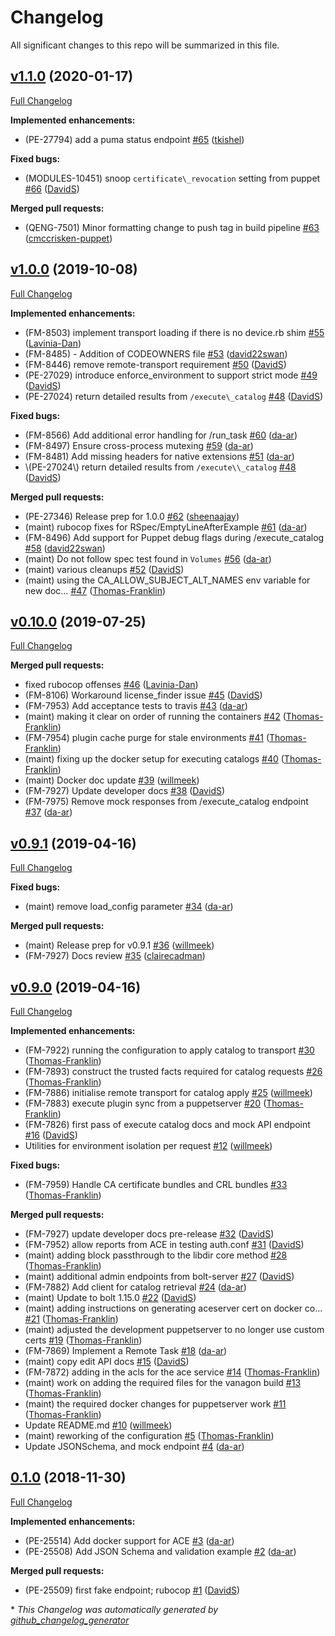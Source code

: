 # Changelog

All significant changes to this repo will be summarized in this file.


## [v1.1.0](https://github.com/puppetlabs/ace/tree/v1.1.0) (2020-01-17)

[Full Changelog](https://github.com/puppetlabs/ace/compare/v1.0.0...v1.1.0)

**Implemented enhancements:**

- \(PE-27794\) add a puma status endpoint [\#65](https://github.com/puppetlabs/ace/pull/65) ([tkishel](https://github.com/tkishel))

**Fixed bugs:**

- \(MODULES-10451\) snoop `certificate\_revocation` setting from puppet [\#66](https://github.com/puppetlabs/ace/pull/66) ([DavidS](https://github.com/DavidS))

**Merged pull requests:**

- \(QENG-7501\) Minor formatting change to push tag in build pipeline [\#63](https://github.com/puppetlabs/ace/pull/63) ([cmccrisken-puppet](https://github.com/cmccrisken-puppet))

## [v1.0.0](https://github.com/puppetlabs/ace/tree/v1.0.0) (2019-10-08)

[Full Changelog](https://github.com/puppetlabs/ace/compare/v0.10.0...v1.0.0)

**Implemented enhancements:**

- \(FM-8503\) implement transport loading if there is no device.rb shim [\#55](https://github.com/puppetlabs/ace/pull/55) ([Lavinia-Dan](https://github.com/Lavinia-Dan))
- \(FM-8485\) - Addition of CODEOWNERS file [\#53](https://github.com/puppetlabs/ace/pull/53) ([david22swan](https://github.com/david22swan))
- \(FM-8446\) remove remote-transport requirement [\#50](https://github.com/puppetlabs/ace/pull/50) ([DavidS](https://github.com/DavidS))
- \(PE-27029\) introduce enforce\_environment to support strict mode [\#49](https://github.com/puppetlabs/ace/pull/49) ([DavidS](https://github.com/DavidS))
- \(PE-27024\) return detailed results from `/execute\_catalog` [\#48](https://github.com/puppetlabs/ace/pull/48) ([DavidS](https://github.com/DavidS))

**Fixed bugs:**

- \(FM-8566\) Add additional error handling for /run\_task [\#60](https://github.com/puppetlabs/ace/pull/60) ([da-ar](https://github.com/da-ar))
- \(FM-8497\) Ensure cross-process mutexing [\#59](https://github.com/puppetlabs/ace/pull/59) ([da-ar](https://github.com/da-ar))
- \(FM-8481\) Add missing headers for native extensions [\#51](https://github.com/puppetlabs/ace/pull/51) ([da-ar](https://github.com/da-ar))
- \\(PE-27024\\) return detailed results from `/execute\\_catalog` [\#48](https://github.com/puppetlabs/ace/pull/48) ([DavidS](https://github.com/DavidS))

**Merged pull requests:**

- \(PE-27346\) Release prep for 1.0.0 [\#62](https://github.com/puppetlabs/ace/pull/62) ([sheenaajay](https://github.com/sheenaajay))
- \(maint\) rubocop fixes for RSpec/EmptyLineAfterExample [\#61](https://github.com/puppetlabs/ace/pull/61) ([da-ar](https://github.com/da-ar))
- \(FM-8496\) Add support for Puppet debug flags during /execute\_catalog [\#58](https://github.com/puppetlabs/ace/pull/58) ([david22swan](https://github.com/david22swan))
- \(maint\) Do not follow spec test found in `Volumes` [\#56](https://github.com/puppetlabs/ace/pull/56) ([da-ar](https://github.com/da-ar))
- \(maint\) various cleanups [\#52](https://github.com/puppetlabs/ace/pull/52) ([DavidS](https://github.com/DavidS))
- \(maint\) using the CA\_ALLOW\_SUBJECT\_ALT\_NAMES env variable for new doc… [\#47](https://github.com/puppetlabs/ace/pull/47) ([Thomas-Franklin](https://github.com/Thomas-Franklin))

## [v0.10.0](https://github.com/puppetlabs/ace/tree/v0.10.0) (2019-07-25)

[Full Changelog](https://github.com/puppetlabs/ace/compare/v0.9.1...v0.10.0)

**Merged pull requests:**

- fixed rubocop offenses [\#46](https://github.com/puppetlabs/ace/pull/46) ([Lavinia-Dan](https://github.com/Lavinia-Dan))
- \(FM-8106\) Workaround license\_finder issue [\#45](https://github.com/puppetlabs/ace/pull/45) ([DavidS](https://github.com/DavidS))
- \(FM-7953\) Add acceptance tests to travis [\#43](https://github.com/puppetlabs/ace/pull/43) ([da-ar](https://github.com/da-ar))
- \(maint\) making it clear on order of running the containers [\#42](https://github.com/puppetlabs/ace/pull/42) ([Thomas-Franklin](https://github.com/Thomas-Franklin))
- \(FM-7954\) plugin cache purge for stale environments [\#41](https://github.com/puppetlabs/ace/pull/41) ([Thomas-Franklin](https://github.com/Thomas-Franklin))
- \(maint\) fixing up the docker setup for executing catalogs [\#40](https://github.com/puppetlabs/ace/pull/40) ([Thomas-Franklin](https://github.com/Thomas-Franklin))
- \(maint\) Docker doc update [\#39](https://github.com/puppetlabs/ace/pull/39) ([willmeek](https://github.com/willmeek))
- \(FM-7927\) Update developer docs [\#38](https://github.com/puppetlabs/ace/pull/38) ([DavidS](https://github.com/DavidS))
- \(FM-7975\) Remove mock responses from /execute\_catalog endpoint [\#37](https://github.com/puppetlabs/ace/pull/37) ([da-ar](https://github.com/da-ar))

## [v0.9.1](https://github.com/puppetlabs/ace/tree/v0.9.1) (2019-04-16)

[Full Changelog](https://github.com/puppetlabs/ace/compare/v0.9.0...v0.9.1)

**Fixed bugs:**

- \(maint\) remove load\_config parameter [\#34](https://github.com/puppetlabs/ace/pull/34) ([da-ar](https://github.com/da-ar))

**Merged pull requests:**

- \(maint\) Release prep for v0.9.1 [\#36](https://github.com/puppetlabs/ace/pull/36) ([willmeek](https://github.com/willmeek))
- \(FM-7927\) Docs review [\#35](https://github.com/puppetlabs/ace/pull/35) ([clairecadman](https://github.com/clairecadman))

## [v0.9.0](https://github.com/puppetlabs/ace/tree/v0.9.0) (2019-04-16)

[Full Changelog](https://github.com/puppetlabs/ace/compare/0.1.0...v0.9.0)

**Implemented enhancements:**

- \(FM-7922\) running the configuration to apply catalog to transport  [\#30](https://github.com/puppetlabs/ace/pull/30) ([Thomas-Franklin](https://github.com/Thomas-Franklin))
- \(FM-7893\) construct the trusted facts required for catalog requests [\#26](https://github.com/puppetlabs/ace/pull/26) ([Thomas-Franklin](https://github.com/Thomas-Franklin))
- \(FM-7886\) initialise remote transport for catalog apply [\#25](https://github.com/puppetlabs/ace/pull/25) ([willmeek](https://github.com/willmeek))
- \(FM-7883\) execute plugin sync from a puppetserver [\#20](https://github.com/puppetlabs/ace/pull/20) ([Thomas-Franklin](https://github.com/Thomas-Franklin))
- \(FM-7826\) first pass of execute catalog docs and mock API endpoint [\#16](https://github.com/puppetlabs/ace/pull/16) ([DavidS](https://github.com/DavidS))
- Utilities for environment isolation per request [\#12](https://github.com/puppetlabs/ace/pull/12) ([willmeek](https://github.com/willmeek))

**Fixed bugs:**

- \(FM-7959\) Handle CA certificate bundles and CRL bundles [\#33](https://github.com/puppetlabs/ace/pull/33) ([Thomas-Franklin](https://github.com/Thomas-Franklin))

**Merged pull requests:**

- \(FM-7927\) update developer docs pre-release [\#32](https://github.com/puppetlabs/ace/pull/32) ([DavidS](https://github.com/DavidS))
- \(FM-7952\) allow reports from ACE in testing auth.conf [\#31](https://github.com/puppetlabs/ace/pull/31) ([DavidS](https://github.com/DavidS))
- \(maint\) adding block passthrough to the libdir core method [\#28](https://github.com/puppetlabs/ace/pull/28) ([Thomas-Franklin](https://github.com/Thomas-Franklin))
- \(maint\) additional admin endpoints from bolt-server [\#27](https://github.com/puppetlabs/ace/pull/27) ([DavidS](https://github.com/DavidS))
- \(FM-7882\) Add client for catalog retrieval [\#24](https://github.com/puppetlabs/ace/pull/24) ([da-ar](https://github.com/da-ar))
- \(maint\) Update to bolt 1.15.0 [\#22](https://github.com/puppetlabs/ace/pull/22) ([DavidS](https://github.com/DavidS))
- \(maint\) adding instructions on generating aceserver cert on docker co… [\#21](https://github.com/puppetlabs/ace/pull/21) ([Thomas-Franklin](https://github.com/Thomas-Franklin))
- \(maint\) adjusted the development puppetserver to no longer use custom certs [\#19](https://github.com/puppetlabs/ace/pull/19) ([Thomas-Franklin](https://github.com/Thomas-Franklin))
- \(FM-7869\) Implement a Remote Task [\#18](https://github.com/puppetlabs/ace/pull/18) ([da-ar](https://github.com/da-ar))
- \(maint\) copy edit API docs [\#15](https://github.com/puppetlabs/ace/pull/15) ([DavidS](https://github.com/DavidS))
- \(FM-7872\) adding in the acls for the ace service [\#14](https://github.com/puppetlabs/ace/pull/14) ([Thomas-Franklin](https://github.com/Thomas-Franklin))
- \(maint\) work on adding the required files for the vanagon build [\#13](https://github.com/puppetlabs/ace/pull/13) ([Thomas-Franklin](https://github.com/Thomas-Franklin))
- \(maint\) the required docker changes for puppetserver work [\#11](https://github.com/puppetlabs/ace/pull/11) ([Thomas-Franklin](https://github.com/Thomas-Franklin))
- Update README.md [\#10](https://github.com/puppetlabs/ace/pull/10) ([willmeek](https://github.com/willmeek))
- \(maint\) reworking of the configuration [\#5](https://github.com/puppetlabs/ace/pull/5) ([Thomas-Franklin](https://github.com/Thomas-Franklin))
- Update JSONSchema, and mock endpoint [\#4](https://github.com/puppetlabs/ace/pull/4) ([da-ar](https://github.com/da-ar))

## [0.1.0](https://github.com/puppetlabs/ace/tree/0.1.0) (2018-11-30)

[Full Changelog](https://github.com/puppetlabs/ace/compare/bb49822f5d3b0dc47e8c10cadb3b4ea1c507d9ef...0.1.0)

**Implemented enhancements:**

- \(PE-25514\) Add docker support for ACE [\#3](https://github.com/puppetlabs/ace/pull/3) ([da-ar](https://github.com/da-ar))
- \(PE-25508\) Add JSON Schema and validation example [\#2](https://github.com/puppetlabs/ace/pull/2) ([da-ar](https://github.com/da-ar))

**Merged pull requests:**

- \(PE-25509\) first fake endpoint; rubocop [\#1](https://github.com/puppetlabs/ace/pull/1) ([DavidS](https://github.com/DavidS))



\* *This Changelog was automatically generated by [github_changelog_generator](https://github.com/github-changelog-generator/github-changelog-generator)*
